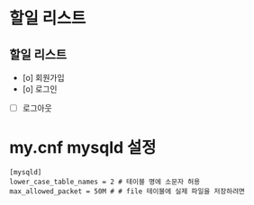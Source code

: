 # 할일 리스트

## 할일 리스트

- [o] 회원가입
- [o] 로그인
- [ ] 로그아웃


# my.cnf mysqld 설정

```
[mysqld]
lower_case_table_names = 2 # 테이블 명에 소문자 허용
max_allowed_packet = 50M # # file 테이블에 실제 파일을 저장하려면
```